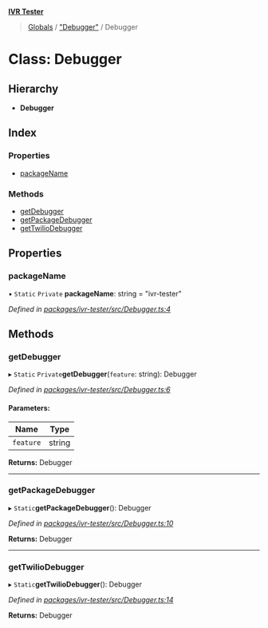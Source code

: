 **[IVR Tester](../README.md)**

> [Globals](../README.md) / ["Debugger"](../modules/_debugger_.md) / Debugger

# Class: Debugger

## Hierarchy

* **Debugger**

## Index

### Properties

* [packageName](_debugger_.debugger.md#packagename)

### Methods

* [getDebugger](_debugger_.debugger.md#getdebugger)
* [getPackageDebugger](_debugger_.debugger.md#getpackagedebugger)
* [getTwilioDebugger](_debugger_.debugger.md#gettwiliodebugger)

## Properties

### packageName

▪ `Static` `Private` **packageName**: string = "ivr-tester"

*Defined in [packages/ivr-tester/src/Debugger.ts:4](https://github.com/SketchingDev/ivr-tester/blob/aa015fb/packages/ivr-tester/src/Debugger.ts#L4)*

## Methods

### getDebugger

▸ `Static` `Private`**getDebugger**(`feature`: string): Debugger

*Defined in [packages/ivr-tester/src/Debugger.ts:6](https://github.com/SketchingDev/ivr-tester/blob/aa015fb/packages/ivr-tester/src/Debugger.ts#L6)*

#### Parameters:

Name | Type |
------ | ------ |
`feature` | string |

**Returns:** Debugger

___

### getPackageDebugger

▸ `Static`**getPackageDebugger**(): Debugger

*Defined in [packages/ivr-tester/src/Debugger.ts:10](https://github.com/SketchingDev/ivr-tester/blob/aa015fb/packages/ivr-tester/src/Debugger.ts#L10)*

**Returns:** Debugger

___

### getTwilioDebugger

▸ `Static`**getTwilioDebugger**(): Debugger

*Defined in [packages/ivr-tester/src/Debugger.ts:14](https://github.com/SketchingDev/ivr-tester/blob/aa015fb/packages/ivr-tester/src/Debugger.ts#L14)*

**Returns:** Debugger
